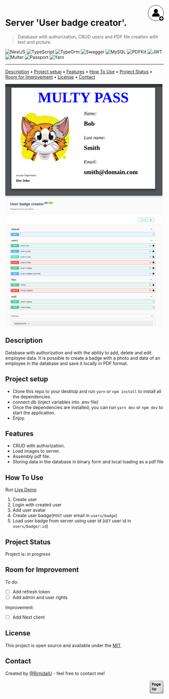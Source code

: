 <img src="../src/common/img/default-avatar.png" id="start" align="right" alt="Project logo" width="50" >

# Server 'User badge creator'.

> Database with authorization, CRUD users and PDF file creation with text and picture. 


![NestJS](https://img.shields.io/badge/NestJS-E0234E.svg?style=for-the-badge&logo=NestJS&logoColor=white)
![TypeScript](https://img.shields.io/badge/typescript-%23007ACC.svg?style=for-the-badge&logo=typescript&logoColor=white)
![TypeOrm](https://img.shields.io/badge/TypeOrm-3178C6?style=for-the-badge)
![Swagger](https://img.shields.io/badge/-Swagger-%23Clojure?style=for-the-badge&logo=swagger&logoColor=white)
![MySQL](https://img.shields.io/badge/MySQL-4479A1.svg?style=for-the-badge&logo=MySQL&logoColor=white)
![PDFKit](https://img.shields.io/badge/PDFKit-F4F4F4?style=for-the-badge)
![JWT](https://img.shields.io/badge/JWT-black?style=for-the-badge&logo=JSON%20web%20tokens)
![Multer](https://img.shields.io/badge/Multer-e2e2e2?style=for-the-badge)
![Passport](https://img.shields.io/badge/Passport-34E27A.svg?style=for-the-badge&logo=Passport&logoColor=white)
![Yarn](https://img.shields.io/badge/Yarn-2C8EBB?style=for-the-badge&logo=yarn&logoColor=white)

---

[Description](#description) •
[Project setup](#project-setup) •
[Features](#features) •
[How To Use](#how-to-use) •
[Project Status](#project-status) •
[Room for Improvement](#room-for-improvement) •
[License](#license) •
[Contact](#contact)

<img src="./assets/badge.png" width="500" />
<img src="./assets/swagger.png" width="500" />

## Description

Database with authorization and with the ability to add, delete and edit employee data. It is possible to create a badge with a photo and data of an employee in the database and save it locally in PDF format.

## Project setup

- Clone this repo to your desktop and run ```yarn``` or ```npm install``` to install all the dependencies.
- connect db (inject variables into .env file)
- Once the dependencies are installed, you can run ```yarn dev``` or ```npm dev``` to start the application.
- Enjoy.

## Features
- CRUD with authorization.
- Load images to server.
- Assembly pdf file.
- Storing data in the database in binary form and local loading as a pdf file

## How To Use

Run [Live Demo](https://user-badge-creatorserver.uladzimirstanke.repl.co/swagger)

1. Create user
2. Login with created user
3. Add user avatar
4. Сreate user badge(``POST`` user email in ``users/badge``)
5. Load user badge from server using user id (``GET`` user id in ``users/badge/:id``)

## Project Status

Project is: *in progress*

## Room for Improvement

To do:
- [ ] Add refresh token
- [ ] Add admin and user rights

Improvement:
- [ ] Add Next client

## License

This project is open source and available under the [MIT](../LICENSE).

## Contact
Created by [@RimidalU](https://www.linkedin.com/in/uladzimir-stankevich/) - feel free to contact me!

<p align="right"><a href="#start"><img width="45rem" src="./assets/pageUp.svg"></a></p>

<!-- MARKDOWN LINKS & IMAGES -->

